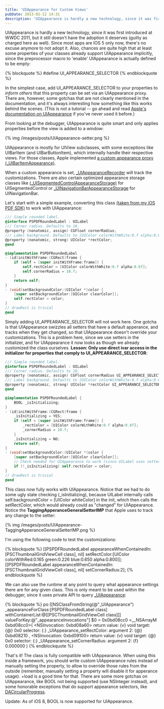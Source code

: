 ```yaml
---
title: 'UIAppearance for Custom Views'
pubDate: 2013-02-12 14:31
description: 'UIAppearance is hardly a new technology, since it was first introduced at WWDC 2011, but it still doesn\'t have the adoption it deserves (guilty as ...'
---
```


UIAppearance is hardly a new technology, since it was first introduced at WWDC 2011, but it still doesn't have the adoption it deserves (guilty as charged here as well). Since most apps are IOS 5 only now, there's no excuse anymore to not adopt it. Also, chances are quite high that at least some properties of your classes already support UIAppearance implicitly, since the preprocessor macro to 'enable' UIAppearance is actually defined to be empty:

{% blockquote %}
#define UI_APPEARANCE_SELECTOR
{% endblockquote %}

In the simplest case, add UI_APPEARANCE_SELECTOR to your properties to *inform others* that this property can be set via an UIAppearance proxy. There are, however, some gotchas that are not clearly mentioned in the documentation, and it's always interesting how something like this works behind the scenes. (This is not a tutorial -- go ahead and read [Apple's documentation on UIAppearance](http://developer.apple.com/library/ios/#documentation/uikit/reference/UIAppearance_Protocol/Reference/Reference.html) if you've never used it before.)

From looking at the debugger, UIAppearance is quite smart and only applies properties before the view is added to a window:

{% img /images/posts/UIAppearance-setter.png %}

UIAppearance is mostly for UIView subclasses, with some exceptions like UIBarItem (and UIBarButtonItem), which internally handle their respective views. For those classes, Apple implemented [a custom appearance proxy (_UIBarItemAppearance)](https://github.com/nst/iOS-Runtime-Headers/blob/master/Frameworks/UIKit.framework/_UIBarItemAppearance.h).

When a custom appearance is set, [_UIAppearanceRecorder](https://github.com/nst/iOS-Runtime-Headers/blob/master/Frameworks/UIKit.framework/_UIAppearanceRecorder.h) will track the customizations. There are also certain optimized appearance storage classes like [(_UISegmentedControlAppearanceStorage)](https://github.com/nst/iOS-Runtime-Headers/blob/master/Frameworks/UIKit.framework/_UISegmentedControlAppearanceStorage.h) for UISegmentedControl or [_UINavigationBarAppearanceStorage](https://github.com/nst/iOS-Runtime-Headers/blob/master/Frameworks/UIKit.framework/_UINavigationBarAppearanceStorage.h) for UINavigationBar.

Let's start with a simple example, converting this class [(taken from my iOS PDF SDK)](http://pspdfkit.com/) to work with UIAppearance:

``` objective-c
/// Simple rounded label.
@interface PSPDFRoundedLabel : UILabel
/// Corner radius. Defaults to 10.
@property (nonatomic, assign) CGFloat cornerRadius;
/// Label background. Defaults to [UIColor colorWithWhite:0.f alpha:0.6f]
@property (nonatomic, strong) UIColor *rectColor;
@end

@implementation PSPDFRoundedLabel
- (id)initWithFrame:(CGRect)frame {
    if (self = [super initWithFrame:frame]) {
        self.rectColor = [UIColor colorWithWhite:0.f alpha:0.6f];
        self.cornerRadius = 10.f;
    }
    return self;
}
- (void)setBackgroundColor:(UIColor *)color {
    [super setBackgroundColor:[UIColor clearColor]];
    self.rectColor = color;
}
// drawRect is trivial
@end
```

Simply adding UI_APPEARANCE_SELECTOR will not work here. One gotcha is that UIAppearance swizzles all setters that have a default apperance, and tracks when they get changed, so that UIAppearance doesn't override your customizations. This is a problem here, since we use setters in the initializer, and for UIAppearance it now looks as though we already customized the class ourselves.
**Lesson: Only use direct ivar access in the initializer for properties that comply to UI_APPEARANCE_SELECTOR**:

``` objective-c
/// Simple rounded label.
@interface PSPDFRoundedLabel : UILabel
/// Corner radius. Defaults to 10.
@property (nonatomic, assign) CGFloat cornerRadius UI_APPEARANCE_SELECTOR;
/// Label background. Defaults to [UIColor colorWithWhite:0.f alpha:0.6f]
@property (nonatomic, strong) UIColor *rectColor UI_APPEARANCE_SELECTOR;
@end

@implementation PSPDFRoundedLabel {
    BOOL _isInitializing;
}
- (id)initWithFrame:(CGRect)frame {
    _isInitializing = YES;
    if (self = [super initWithFrame:frame]) {
        _rectColor = [UIColor colorWithWhite:0.f alpha:0.6f];
        _cornerRadius = 10.f;
    }
    _isInitializing = NO;
    return self;
}
- (void)setBackgroundColor:(UIColor *)color {
    [super setBackgroundColor:[UIColor clearColor]];
    // Check needed for UIAppearance to work (since UILabel uses setters in init)
    if (!_isInitializing) self.rectColor = color;
}
// drawRect is trivial
@end
```
This class now fully works with UIAppearance. Notice that we had to do some ugly state checking (_isInitializing), because UILabel internally calls self.backgroundColor = [UIColor whiteColor] in the init, which then calls the setRectColor, which would already could as "changed" for UIAppearance. Notice the **TaggingApperanceGeneralSetterIMP** that Apple uses to track any change to the setter:

{% img /images/posts/UIAppearance-TaggingApperanceGeneralSetterIMP.png %}

I'm using the following code to test the customizations:

{% blockquote %}
    [[PSPDFRoundedLabel appearanceWhenContainedIn:[PSCThumbnailGridViewCell class], nil] setRectColor:[UIColor colorWithRed:0.165 green:0.226 blue:0.650 alpha:0.800]];
    [[PSPDFRoundedLabel appearanceWhenContainedIn:[PSCThumbnailGridViewCell class], nil] setCornerRadius:2];
{% endblockquote %}

We can also use the runtime at any point to query what appearance settings there are for any given class. This is only meant to be used within the debugger, since it uses private API to query [_UIAppearance](https://github.com/nst/iOS-Runtime-Headers/blob/2d1452d163050ef211efed237de1ea132823fc8c/Frameworks/UIKit.framework/_UIAppearance.h):

{% blockquote %}
po [[NSClassFromString(@"_UIAppearance") _appearanceForClass:[PSPDFRoundedLabel class] withContainerList:@[[PSCThumbnailGridViewCell class]]] valueForKey:@"_appearanceInvocations"]
$0 = 0x0bd08cc0 <__NSArrayM 0xbd08cc0>(
&lt;NSInvocation: 0xbd08a60&gt;
return value: {v} void
target: {@} 0x0
selector: {:} _UIAppearance_setRectColor:
argument 2: {@} 0xbd08210
,
&lt;NSInvocation: 0xbd09100&gt;
return value: {v} void
target: {@} 0x0
selector: {:} _UIAppearance_setCornerRadius:
argument 2: {f} 0.000000
)
{% endblockquote %}

That's it! The class is fully compatible with UIAppearance. When using this inside a framework, you should write custom UIAppearance rules instead of manually setting the property, to allow to override those rules from the outside (remember, manually setting a property will disable it for apperance usage). +load is a good time for that. There are some more gotchas on UIAppearance, like BOOL not being supported (use NSInteger instead), and some honorable exceptions that do support appearance selectors, like [DACircularProgress](https://github.com/danielamitay/DACircularProgress/commit/f5fbf993b432eeedd3d8110f346361b33cf6482f).

Update: As of iOS 8, BOOL is now supported for UIAppearance.